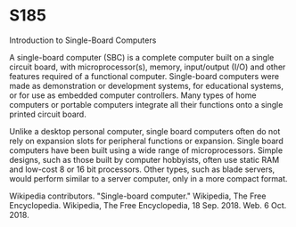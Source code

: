 # S185
Introduction to Single-Board Computers

A single-board computer (SBC) is a complete computer built on a single circuit board, with microprocessor(s), 
memory, input/output (I/O) and other features required of a functional computer. Single-board computers were made 
as demonstration or development systems, for educational systems, or for use as embedded computer controllers. 
Many types of home computers or portable computers integrate all their functions onto a single printed circuit board. 

Unlike a desktop personal computer, single board computers often do not rely on expansion slots for peripheral 
functions or expansion. Single board computers have been built using a wide range of microprocessors. Simple designs,
such as those built by computer hobbyists, often use static RAM and low-cost 8 or 16 bit processors. Other types, 
such as blade servers, would perform similar to a server computer, only in a more compact format.

Wikipedia contributors. "Single-board computer." Wikipedia, The Free Encyclopedia. Wikipedia, The Free Encyclopedia, 
18 Sep. 2018. Web. 6 Oct. 2018. 
